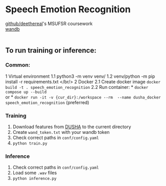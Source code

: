 # Speech Emotion Recognition
[github/deethereal](https://github.com/deethereal/speech-emotion-recognition)'s MSUFSR coursework
<br/>
[wandb](https://wandb.ai/deethereal/speech-emotion-recognition)  
<br/>
## To run training or inference:
### Common:
1 Virtual environment
1.1 python3 -m venv venv/
1.2 venv/python -m pip install -r requirements.txt
</br/>
2 Docker
2.1 Create docker image `docker build -t . speech_emotion_recognition`
2.2 Run container:
    * `docker compose up --build`   
    or
    * `docker run -it -v {cur_dir}:/workspace --rm  --name dusha_docker speech_emotion_recognition` (preferred)

### Training
1. Download features from [DUSHA](https://github.com/salute-developers/golos/tree/master/dusha#downloads) to the current directory
2. Create `wand_token.txt` with your wandb token
1. Check correct paths in `conf/config.yaml`
3. `python train.py`
### Inference
1. Check correct paths in `conf/config.yaml`
2. Load some `.wav` files
3. `python inference.py`
